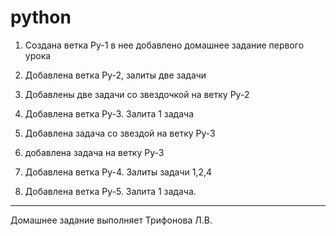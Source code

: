 # python

1. Создана ветка  Рy-1  в нее добавлено домашнее задание 
первого урока

2. Добавлена ветка Ру-2, залиты две задачи

3. Добавлены две задачи со звездочкой на ветку Ру-2

4. Добавлена ветка Ру-3. Залита 1 задача

5. Добавлена задача со звездой на ветку Ру-3

6. добавлена задача на ветку Ру-3

7. Добавлена ветка Ру-4. Залиты задачи 1,2,4

8. Добавлена ветка Ру-5. Залита 1 задача.
___
Домашнее задание выполняет Трифонова Л.В.
